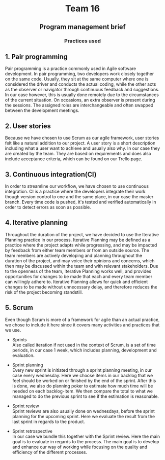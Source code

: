 # <center>Team 16</center>

## <center>Program management brief</center>

### <center>Practices used</center>

## 1. Pair programming

Pair programming is a practice commonly used in Agile software development. In pair programming, two developers work closely together on the same code. Usually, they sit at the same computer where one is considered the driver and conducts the actual coding, while the other acts as the observer or navigator through continuous feedback and suggestions. In our case however, this is usually done remotely due to the circumstances of the current situation. On occasions, an extra observer is present during the sessions. The assigned roles are interchangeable and often swapped between the development meetings.

## 2. User stories

Because we have chosen to use Scrum as our agile framework, user stories felt like a natural addition to our project. A user story is a short description including what a user want to achieve and usually also why. In our case they are created by the team. They are based on requirements and does also include acceptance criteria, which can be found on our Trello page.


## 3. Continuous integration(CI)

In order to streamline our workflow, we have chosen to use continuous integration. CI is a practice where the developers integrate their work though version control to one and the same place, in our case the master branch. Every time code is pushed, it's tested and verified automatically in order to detect errors as soon as possible.

## 4. Iterative planning

Throughout the duration of the project, we have decided to use the Iterative Planning practice in our process. Iterative Planning may be defined as a practice where the project adapts while progressing, and may be impacted by feedback from either team members or from an outside source.
The team members are actively developing and planning throughout the duration of the project, and may voice their opinions
and concerns, which then may be discussed within the team and with relevant stakeholders. Due to the openness of the team, Iterative Planning works well, and provides opportunities for changes to be made
that each and every team member can willingly adhere to. Iterative Planning allows for quick and efficient changes to be made without unnecessary delay, and therefore reduces the risk of the project becoming standstill.

## 5. Scrum

Even though Scrum is more of a framework for agile than an actual practice, we chose to include it here since it covers many activities and practices that we use.

- Sprints  
  Also called iteration if not used in the context of Scrum, is a set of time periods, in our case 1 week, which includes planning, development and evaluation.

- Sprint planning  
  Every new sprint is initiated through a sprint planning meeting, in our case every wednesday. Here we choose items in our backlog that we feel should be worked on or finished by the end of the sprint. After this is done, we also do planning poker to estimate how much time will be needed on each backlog-item. We then compare the total to what we managed to do the previous sprint to see if the estimation is reasonable.
- Sprint review  
  Sprint reviews are also usually done on wednesdays, before the sprint planning for the upcoming sprint. Here we evaluate the result from the last sprint in regards to the product.
- Sprint retrospective  
  In our case we bundle this together with the Sprint review. Here the main goal is to evaluate in regards to the process. The main goal is to develop and enhance our way of working while focusing on the quality and efficiency of the different processes.

